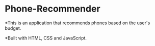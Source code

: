 # Phone-Recommender
*This is an application that recommends phones based on the user's budget. 

*Built with HTML, CSS and JavaScript.


